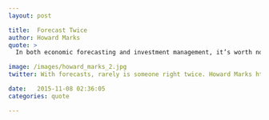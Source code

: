 ```yaml
---
layout: post

title:  Forecast Twice
author: Howard Marks
quote: > 
  In both economic forecasting and investment management, it’s worth noting that there’s usually someone who gets it exactly right… but it’s rarely the same person twice.

image: /images/howard_marks_2.jpg
twitter: With forecasts, rarely is someone right twice. Howard Marks http://quotes.stockflare.com/

date:   2015-11-08 02:36:05
categories: quote

---
```


